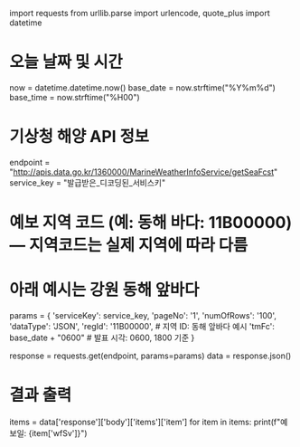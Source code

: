 import requests
from urllib.parse import urlencode, quote_plus
import datetime

# 오늘 날짜 및 시간
now = datetime.datetime.now()
base_date = now.strftime("%Y%m%d")
base_time = now.strftime("%H00")

# 기상청 해양 API 정보
endpoint = "http://apis.data.go.kr/1360000/MarineWeatherInfoService/getSeaFcst"
service_key = "발급받은_디코딩된_서비스키"

# 예보 지역 코드 (예: 동해 바다: 11B00000) — 지역코드는 실제 지역에 따라 다름
# 아래 예시는 강원 동해 앞바다
params = {
    'serviceKey': service_key,
    'pageNo': '1',
    'numOfRows': '100',
    'dataType': 'JSON',
    'regId': '11B00000',  # 지역 ID: 동해 앞바다 예시
    'tmFc': base_date + "0600"  # 발표 시각: 0600, 1800 기준
}

response = requests.get(endpoint, params=params)
data = response.json()

# 결과 출력
items = data['response']['body']['items']['item']
for item in items:
    print(f"예보일: {item['wfSv']}")
